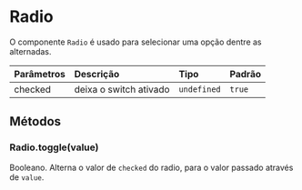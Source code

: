 # Radio

O componente `Radio` é usado para selecionar uma opção dentre as alternadas.


| Parâmetros | Descrição                                         | Tipo            | Padrão     |
| :-------- | :------------------------------------------------ | :-------------- | :--------- |
| checked   | deixa o switch ativado                            | `undefined`     | `true`     |

## Métodos

### Radio.toggle(value)

Booleano. Alterna o valor de `checked` do radio, para o valor passado através de `value`.
